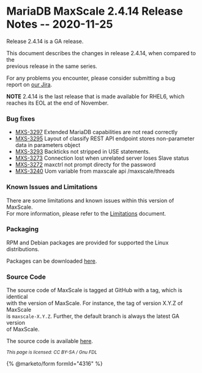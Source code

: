 # MariaDB MaxScale 2.4.14 Release Notes -- 2020-11-25

Release 2.4.14 is a GA release.

This document describes the changes in release 2.4.14, when compared to the\
previous release in the same series.

For any problems you encounter, please consider submitting a bug\
report on [our Jira](https://jira.mariadb.org/projects/MXS).

**NOTE** 2.4.14 is the last release that is made available for RHEL6, which reaches its EOL at the end of November.

### Bug fixes

* [MXS-3297](https://jira.mariadb.org/browse/MXS-3297) Extended MariaDB capabilities are not read correctly
* [MXS-3295](https://jira.mariadb.org/browse/MXS-3295) Layout of classify REST API endpoint stores non-parameter data in parameters object
* [MXS-3293](https://jira.mariadb.org/browse/MXS-3293) Backticks not stripped in USE statements.
* [MXS-3273](https://jira.mariadb.org/browse/MXS-3273) Connection lost when unrelated server loses Slave status
* [MXS-3272](https://jira.mariadb.org/browse/MXS-3272) maxctrl not prompt directy for the password
* [MXS-3240](https://jira.mariadb.org/browse/MXS-3240) Uom variable from maxscale api /maxscale/threads

### Known Issues and Limitations

There are some limitations and known issues within this version of MaxScale.\
For more information, please refer to the [Limitations](../about-maxscale-24/mariadb-maxscale-24-limitations-and-known-issues-within-mariadb-maxscale.md) document.

### Packaging

RPM and Debian packages are provided for supported the Linux distributions.

Packages can be downloaded [here](https://mariadb.com/downloads/#mariadb_platform-mariadb_maxscale).

### Source Code

The source code of MaxScale is tagged at GitHub with a tag, which is identical\
with the version of MaxScale. For instance, the tag of version X.Y.Z of MaxScale\
is `maxscale-X.Y.Z`. Further, the default branch is always the latest GA version\
of MaxScale.

The source code is available [here](https://github.com/mariadb-corporation/MaxScale).

<sub>_This page is licensed: CC BY-SA / Gnu FDL_</sub>

{% @marketo/form formId="4316" %}
